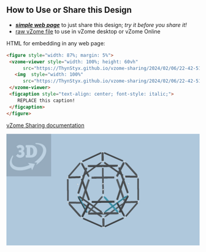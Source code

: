 
## How to Use or Share this Design

 - [***simple web page***](<https://ThynStyx.github.io/vzome-sharing/2024/02/06/22-42-51-Last-WIP-2-Truncated-dodecahedron-Golden/>) to just share this design; *try it before you share it!*
 - [raw vZome file](<https://raw.githubusercontent.com/ThynStyx/vzome-sharing/main/2024/02/06/22-42-51-Last-WIP-2-Truncated-dodecahedron-Golden/Last-WIP-2-Truncated-dodecahedron-Golden.vZome>) to use in vZome desktop or vZome Online
 
 HTML for embedding in any web page:
 ```html
<figure style="width: 87%; margin: 5%">
  <vzome-viewer style="width: 100%; height: 60vh"
       src="https://ThynStyx.github.io/vzome-sharing/2024/02/06/22-42-51-Last-WIP-2-Truncated-dodecahedron-Golden/Last-WIP-2-Truncated-dodecahedron-Golden.vZome" >
    <img  style="width: 100%"
       src="https://ThynStyx.github.io/vzome-sharing/2024/02/06/22-42-51-Last-WIP-2-Truncated-dodecahedron-Golden/Last-WIP-2-Truncated-dodecahedron-Golden.png" >
  </vzome-viewer>
  <figcaption style="text-align: center; font-style: italic;">
     REPLACE this caption!
  </figcaption>
</figure>
 ```

[vZome Sharing documentation](https://vzome.github.io/vzome/sharing.html#how-it-works)

![Image](<Last-WIP-2-Truncated-dodecahedron-Golden.png>)

